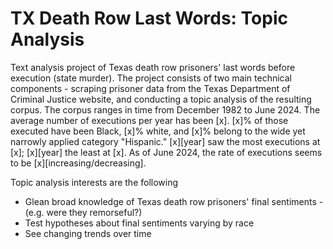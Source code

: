 # TX Death Row Last Words: Topic Analysis
Text analysis project of Texas death row prisoners' last words before execution (state murder). The project consists of two main technical components - scraping prisoner data from the Texas Department of Criminal Justice website, and conducting a topic analysis of the resulting corpus. The corpus ranges in time from December 1982 to June 2024. The average number of executions per year has been [x]. [x]% of those executed have been Black, [x]% white, and [x]% belong to the wide yet narrowly applied category "Hispanic." [x][year] saw the most executions at [x]; [x][year] the least at [x]. As of June 2024, the rate of executions seems to be [x][increasing/decreasing].

Topic analysis interests are the following
* Glean broad knowledge of Texas death row prisoners' final sentiments - (e.g. were they remorseful?)
* Test hypotheses about final sentiments varying by race
* See changing trends over time



